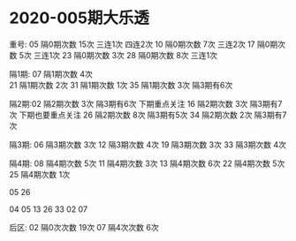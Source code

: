 # 2020-005期大乐透

重号:
05  隔0期次数   15次 三连1次 四连2次
10  隔0期次数   7次  三连2次
17  隔0期次数   5次  三连1次
23  隔0期次数   3次 
28  隔0期次数   8次  三连1次

隔1期:
07  隔1期次数   4次   
21  隔1期次数   2次
31  隔1期次数   1次
35  隔1期次数   3次  隔3期有6次

隔2期:02  隔2期次数   3次  隔3期有6次 下期重点关注
16  隔2期次数   3次  隔3期有7次 下期也要重点关注
26  隔2期次数   8次  隔3期有5次
34  隔2期次数   2次  隔3期有7次

隔3期:
06  隔3期次数   3次
12  隔3期次数   4次
19  隔3期次数   3次
33  隔3期次数   4次


隔4期:
08  隔4期次数   5次
11  隔4期次数   3次
13  隔4期次数   6次
22  隔4期次数   5次
25  隔4期次数   1次
 
05 26

04 05 13 26 33  02 07


后区:
02 隔0次次数    19次
07 隔4次次数    6次
